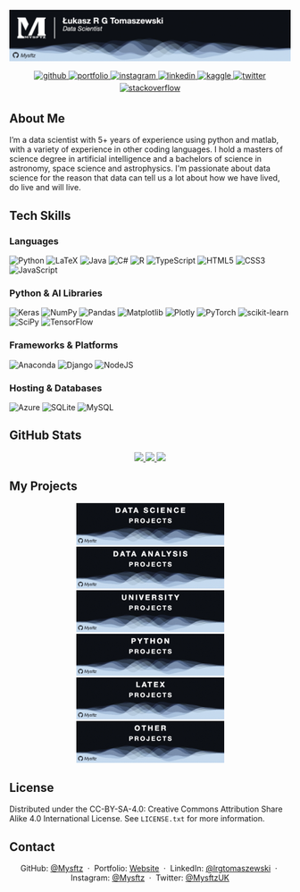 <a name="readme-top"></a>
<div align="center">

![alt text](assets/READMEHeader.jpeg)

<a href="https://github.com/Mysftz" target="_blank">
<img src=https://img.shields.io/badge/github-%2324292e.svg?&style=for-the-badge&logo=github&logoColor=white alt=github style="margin-bottom: 5px;" />
</a>
<a href="https://mysftz.github.io/Portfolio" target="_blank">
<img src=https://img.shields.io/badge/Portfolio-%23000000.svg?style=for-the-badge&logo=firefox&logoColor=#FF7139 alt=portfolio style="margin-bottom: 5px;" />
</a>
<a href="https://instagram.com/Mysftz" target="_blank">
<img src=https://img.shields.io/badge/instagram-%23000000.svg?&style=for-the-badge&logo=instagram&logoColor=white alt=instagram style="margin-bottom: 5px;" />
</a>
<a href="https://linkedin.com/in/lrgtomaszewski" target="_blank">
<img src=https://img.shields.io/badge/linkedin-%231E77B5.svg?&style=for-the-badge&logo=linkedin&logoColor=white alt=linkedin style="margin-bottom: 5px;" />
</a>
<a href="https://www.kaggle.com/Mysftz" target="_blank">
<img src=https://img.shields.io/badge/kaggle-%2344BAE8.svg?&style=for-the-badge&logo=kaggle&logoColor=white alt=kaggle style="margin-bottom: 5px;" />
</a>
<a href="https://twitter.com/MysftzUK" target="_blank">
<img src=https://img.shields.io/badge/twitter-%2300acee.svg?&style=for-the-badge&logo=twitter&logoColor=white alt=twitter style="margin-bottom: 5px;" />  
</a>
<a href="https://stackoverflow.com/users/MysftzUK" target="_blank">
<img src=https://img.shields.io/badge/stackoverflow-%23F28032.svg?&style=for-the-badge&logo=stackoverflow&logoColor=white alt=stackoverflow style="margin-bottom: 5px;" />
</a> </div>  

<!-- ABOUT THE PROJECT -->
## About Me

I’m a data scientist with 5+ years of experience using python and matlab, with a variety of experience in other coding languages. I hold a masters of science degree in artificial intelligence and a bachelors of science in astronomy, space science and astrophysics. I'm passionate about data science for the reason that data can tell us a lot about how we have lived, do live and will live.

## Tech Skills
### Languages
![Python](https://img.shields.io/badge/python-3670A0?style=flat-square&logo=python&logoColor=ffdd54) 
![LaTeX](https://img.shields.io/badge/latex-%23008080.svg?style=flat-square&logo=latex&logoColor=white) 
![Java](https://img.shields.io/badge/java-%23ED8B00.svg?style=flat-square&logo=java&logoColor=white) 
![C#](https://img.shields.io/badge/c%23-%23239120.svg?style=flat-square&logo=c-sharp&logoColor=white) 
![R](https://img.shields.io/badge/r-%23276DC3.svg?style=flat-square&logo=r&logoColor=white) 
![TypeScript](https://img.shields.io/badge/typescript-%23007ACC.svg?style=flat-square&logo=typescript&logoColor=white) 
![HTML5](https://img.shields.io/badge/html5-%23E34F26.svg?style=flat-square&logo=html5&logoColor=white) 
![CSS3](https://img.shields.io/badge/css3-%231572B6.svg?style=flat-square&logo=css3&logoColor=white) 
![JavaScript](https://img.shields.io/badge/javascript-%23323330.svg?style=flat-square&logo=javascript&logoColor=%23F7DF1E) 

### Python & AI Libraries
![Keras](https://img.shields.io/badge/Keras-%23D00000.svg?style=flat-square&logo=Keras&logoColor=white) 
![NumPy](https://img.shields.io/badge/numpy-%23013243.svg?style=flat-square&logo=numpy&logoColor=white) 
![Pandas](https://img.shields.io/badge/pandas-%23150458.svg?style=flat-square&logo=pandas&logoColor=white) 
![Matplotlib](https://img.shields.io/badge/Matplotlib-%23ffffff.svg?style=flat-square&logo=Matplotlib&logoColor=black)
![Plotly](https://img.shields.io/badge/Plotly-%233F4F75.svg?style=flat-square&logo=plotly&logoColor=white) 
![PyTorch](https://img.shields.io/badge/PyTorch-%23EE4C2C.svg?style=flat-square&logo=PyTorch&logoColor=white) 
![scikit-learn](https://img.shields.io/badge/scikit--learn-%23F7931E.svg?style=flat-square&logo=scikit-learn&logoColor=white) 
![SciPy](https://img.shields.io/badge/SciPy-%230C55A5.svg?style=flat-square&logo=scipy&logoColor=%white) 
![TensorFlow](https://img.shields.io/badge/TensorFlow-%23FF6F00.svg?style=flat-square&logo=TensorFlow&logoColor=white)

### Frameworks & Platforms
![Anaconda](https://img.shields.io/badge/Anaconda-%2344A833.svg?style=flat-square&logo=anaconda&logoColor=white) 
![Django](https://img.shields.io/badge/django-%23092E20.svg?style=flat-square&logo=django&logoColor=white) 
![NodeJS](https://img.shields.io/badge/node.js-6DA55F?style=flat-square&logo=node.js&logoColor=white)

### Hosting & Databases
![Azure](https://img.shields.io/badge/azure-%230072C6.svg?style=flat-square&logo=azure-devops&logoColor=white) 
![SQLite](https://img.shields.io/badge/sqlite-%2307405e.svg?style=flat-square&logo=sqlite&logoColor=white) 
![MySQL](https://img.shields.io/badge/mysql-%2300f.svg?style=flat-square&logo=mysql&logoColor=white)

## GitHub Stats

<div align="center">
<a href="https://github.com/Mysftz">
<img height="220px" src="https://github-readme-streak-stats.herokuapp.com/?user=Mysftz&theme=dark&hide_border=true&layout" />

<img height="170px" src="https://github-readme-stats.vercel.app/api?username=Mysftz&theme=dark&hide_border=true&include_all_commits=true&count_private=true" />
<img height="170px" src="https://github-readme-stats.vercel.app/api/top-langs/?username=Mysftz&theme=dark&hide_border=true&include_all_commits=true&count_private=true&layout=compact" />
</a></div>

<!-- OTHER PROJECTS --> 
## My Projects
<div align="center">
<a href="https://github.com/stars/Mysftz/lists/data-science-projects" style="margin:10px; margin-bottom:50px"><img src="assets/Button-DataScience.jpeg" alt="Data Science Projects Button" width="265" height="75"></a>
<a href="https://github.com/stars/Mysftz/lists/data-analysis-projects" style="margin:10px; margin-bottom:50px"><img src="assets/Button-DataAnalysis.jpeg" alt="Data Analysis Projects Button" width="265" height="75"></a>
<a href="https://github.com/stars/Mysftz/lists/university-projects" style="margin:10px; margin-bottom:50px"><img src="assets/Button-University.jpeg" alt="University Projects Button" width="265" height="75"></a>
<a href="https://github.com/stars/Mysftz/lists/python-projects" style="margin:10px; margin-bottom:50px"><img src="assets/Button-Python.jpeg" alt="Python Projects Button" width="265" height="75"></a>
<a href="https://github.com/stars/Mysftz/lists/latex-projects" style="margin:10px; padding-bottom:50px"><img src="assets/Button-Latex.jpeg" alt="LaTeX Projects Button" width="265" height="75"></a>
<a href="https://github.com/stars/Mysftz/lists/other-projects" style="margin:10px; margin-bottom:50px"><img src="assets/Button-Other.jpeg" alt="Other Projects Button" width="265" height="75"></a>
</div>

<!-- LICENSE -->
## License
Distributed under the CC-BY-SA-4.0: Creative Commons Attribution Share Alike 4.0 International License. See `LICENSE.txt` for more information.

<!-- CONTACT -->
## Contact
<div align="center">

GitHub: [@Mysftz](https://github.com/Mysftz) &nbsp;&middot;&nbsp; Portfolio: [Website](https://mysftz.github.io/Portfolio) &nbsp;&middot;&nbsp; LinkedIn: [@lrgtomaszewski](https://github.com/Mysftz) &nbsp;&middot;&nbsp; Instagram: [@Mysftz](https://www.instagram.com/mysftz/) &nbsp;&middot;&nbsp; Twitter: [@MysftzUK](https://twitter.com/MysftzUK)
</div>
